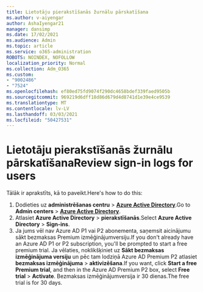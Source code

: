 ```yaml
---
title: Lietotāju pierakstīšanās žurnālu pārskatīšana
ms.author: v-aiyengar
author: AshaIyengar21
manager: dansimp
ms.date: 17/02/2021
ms.audience: Admin
ms.topic: article
ms.service: o365-administration
ROBOTS: NOINDEX, NOFOLLOW
localization_priority: Normal
ms.collection: Adm_O365
ms.custom:
- "9002486"
- "7524"
ms.openlocfilehash: ef80ed75fd9074f290dc4658bdef339faed9505b
ms.sourcegitcommit: 969219d6dff18d86d679d4d8741d1e39e4ce9539
ms.translationtype: MT
ms.contentlocale: lv-LV
ms.lasthandoff: 03/03/2021
ms.locfileid: "50427531"
---
```

# <a name="review-sign-in-logs-for-users"></a><span data-ttu-id="a36d0-102">Lietotāju pierakstīšanās žurnālu pārskatīšana</span><span class="sxs-lookup"><span data-stu-id="a36d0-102">Review sign-in logs for users</span></span>

<span data-ttu-id="a36d0-103">Tālāk ir aprakstīts, kā to paveikt.</span><span class="sxs-lookup"><span data-stu-id="a36d0-103">Here's how to do this:</span></span>

1. <span data-ttu-id="a36d0-104">Dodieties uz **administrēšanas centru**  >  **[Azure Active Directory](https://go.microsoft.com/fwlink/p/?linkid=2067268)**.</span><span class="sxs-lookup"><span data-stu-id="a36d0-104">Go to **Admin centers** > **[Azure Active Directory](https://go.microsoft.com/fwlink/p/?linkid=2067268)**.</span></span>
1. <span data-ttu-id="a36d0-105">Atlasiet **Azure Active Directory**  >  **pierakstīšanās**.</span><span class="sxs-lookup"><span data-stu-id="a36d0-105">Select **Azure Active Directory** > **Sign-ins**.</span></span>
1. <span data-ttu-id="a36d0-106">Ja jums vēl nav Azure AD P1 vai P2 abonementa, saņemsit aicinājumu sākt bezmaksas Premium izmēģinājumversiju.</span><span class="sxs-lookup"><span data-stu-id="a36d0-106">If you don't already have an Azure AD P1 or P2 subscription, you'll be prompted to start a free premium trial.</span></span> <span data-ttu-id="a36d0-107">Ja vēlaties, noklikšķiniet uz **Sākt bezmaksas izmēģinājuma versiju** un pēc tam lodziņā Azure AD Premium P2 atlasiet **bezmaksas izmēģinājuma**  >  **aktivizēšana**.</span><span class="sxs-lookup"><span data-stu-id="a36d0-107">If you want, click **Start a free Premium trial**, and then in the Azure AD Premium P2 box, select **Free trial** > **Activate**.</span></span> <span data-ttu-id="a36d0-108">Bezmaksas izmēģinājumversija ir 30 dienas.</span><span class="sxs-lookup"><span data-stu-id="a36d0-108">The free trial is for 30 days.</span></span>
